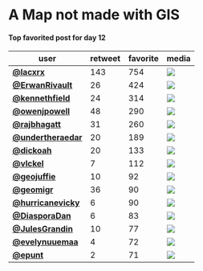 # A Map not made with GIS

#### Top favorited post for day 12
| user                                           |   retweet |   favorite | media                                                                                        |
|------------------------------------------------|-----------|------------|----------------------------------------------------------------------------------------------|
| **[@lacxrx](https://t.co/MeBAnjiPNh)**         |       143 |        754 | ![](http://pbs.twimg.com/media/EmmcsaOXMAEcw7F.jpg)                                          |
| **[@ErwanRivault](https://t.co/3r9BbrKyw4)**   |        26 |        424 | ![](http://pbs.twimg.com/media/Emm7WxLXYAA6f28.jpg)                                          |
| **[@kennethfield](https://t.co/oGFPKRUELv)**   |        24 |        314 | ![](http://pbs.twimg.com/media/Emp52JwVEAAyd6t.jpg)                                          |
| **[@owenjpowell](https://t.co/62BYfabdUh)**    |        48 |        290 | ![](http://pbs.twimg.com/ext_tw_video_thumb/1326818925003370497/pu/img/0DSM0h3GNE8rFYa7.jpg) |
| **[@rajbhagatt](https://t.co/pimS2VNhRq)**     |        31 |        260 | ![](http://pbs.twimg.com/media/EmoOHIpVkAAr7uQ.jpg)                                          |
| **[@undertheraedar](https://t.co/kNQIpBM71K)** |        20 |        189 | ![](http://pbs.twimg.com/media/Emn0m1PXEAMWsX_.jpg)                                          |
| **[@dickoah](https://t.co/6mEaLes1ca)**        |        20 |        133 | ![](http://pbs.twimg.com/media/EmoteWQWEAEby7z.png)                                          |
| **[@vlckel](https://t.co/Xmm9wbMrSQ)**         |         7 |        112 | ![](http://pbs.twimg.com/media/EmpIavTXIA8t8Oh.jpg)                                          |
| **[@geojuffie](https://t.co/KZqLurRw5c)**      |        10 |         92 | ![](http://pbs.twimg.com/media/Emm11pxW4AMU4kW.jpg)                                          |
| **[@geomigr](https://t.co/sm7xuQyo0m)**        |        36 |         90 | ![](http://pbs.twimg.com/media/Emm1TydWEAABxB2.jpg)                                          |
| **[@hurricanevicky](https://t.co/LipyMO6nr7)** |         6 |         90 | ![](http://pbs.twimg.com/media/EmqEIJPXEAETHBn.jpg)                                          |
| **[@DiasporaDan](https://t.co/zX6I43KKRK)**    |         6 |         83 | ![](http://pbs.twimg.com/media/EmnqZleXYAEoTgc.jpg)                                          |
| **[@JulesGrandin](https://t.co/PMKabAmPMf)**   |        10 |         77 | ![](http://pbs.twimg.com/media/ElzdV6ZX0AACe6T.jpg)                                          |
| **[@evelynuuemaa](https://t.co/uWD7A8KMSI)**   |         4 |         72 | ![](http://pbs.twimg.com/media/EmnIGOBXUAEMR9M.jpg)                                          |
| **[@epunt](https://t.co/XIFcZ2Cuqs)**          |         2 |         71 | ![](http://pbs.twimg.com/media/EmqO_EoUYAAuJU2.jpg)                                          |
 
